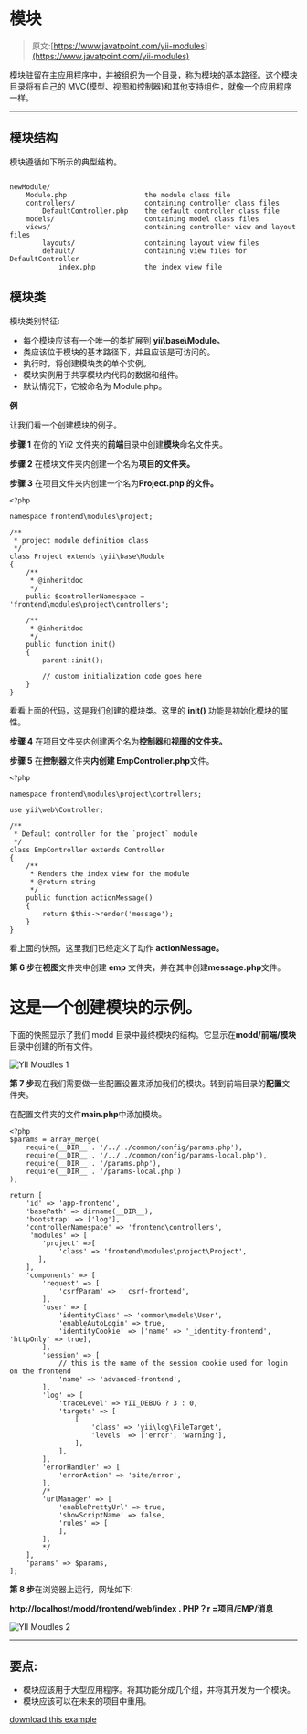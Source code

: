 # 模块

> 原文:[https://www.javatpoint.com/yii-modules](https://www.javatpoint.com/yii-modules)

模块驻留在主应用程序中，并被组织为一个目录，称为模块的基本路径。这个模块目录将有自己的 MVC(模型、视图和控制器)和其他支持组件，就像一个应用程序一样。

* * *

## 模块结构

模块遵循如下所示的典型结构。

```

newModule/
    Module.php                   the module class file
    controllers/                 containing controller class files
        DefaultController.php    the default controller class file
    models/                      containing model class files
    views/                       containing controller view and layout files
        layouts/                 containing layout view files
        default/                 containing view files for DefaultController
            index.php            the index view file

```

## 模块类

模块类别特征:

*   每个模块应该有一个唯一的类扩展到 **yii\base\Module。**
*   类应该位于模块的基本路径下，并且应该是可访问的。
*   执行时，将创建模块类的单个实例。
*   模块实例用于共享模块内代码的数据和组件。
*   默认情况下，它被命名为 Module.php。

**例**

让我们看一个创建模块的例子。

**步骤 1** 在你的 Yii2 文件夹的**前端**目录中创建**模块**命名文件夹。

**步骤 2** 在模块文件夹内创建一个名为**项目的文件夹。**

**步骤 3** 在项目文件夹内创建一个名为**Project.php 的文件。**

```
<?php 

namespace frontend\modules\project; 

/** 
 * project module definition class 
 */ 
class Project extends \yii\base\Module 
{ 
    /** 
     * @inheritdoc 
     */ 
    public $controllerNamespace = 'frontend\modules\project\controllers'; 

    /** 
     * @inheritdoc 
     */ 
    public function init() 
    { 
        parent::init(); 

        // custom initialization code goes here 
    } 
} 

```

看看上面的代码，这是我们创建的模块类。这里的 **init()** 功能是初始化模块的属性。

**步骤 4** 在项目文件夹内创建两个名为**控制器**和**视图的文件夹。**

**步骤 5** 在**控制器**文件夹**内创建 EmpController.php**文件。

```
<?php 

namespace frontend\modules\project\controllers; 

use yii\web\Controller; 

/** 
 * Default controller for the `project` module 
 */ 
class EmpController extends Controller 
{ 
    /** 
     * Renders the index view for the module 
     * @return string 
     */ 
    public function actionMessage() 
    { 
        return $this->render('message'); 
    } 
} 

```

看上面的快照，这里我们已经定义了动作 **actionMessage。**

**第 6 步**在**视图**文件夹中创建 **emp** 文件夹，并在其中创建**message.php**文件。

# 这是一个创建模块的示例。

下面的快照显示了我们 modd 目录中最终模块的结构。它显示在**modd/前端/模块**目录中创建的所有文件。

![YII Moudles 1](../Images/629729fbc83a3b86434fbc7bb4831bdd.png)

**第 7 步**现在我们需要做一些配置设置来添加我们的模块。转到前端目录的**配置**文件夹。

在配置文件夹的文件**main.php**中添加模块。

```
<?php 
$params = array_merge( 
    require(__DIR__ . '/../../common/config/params.php'), 
    require(__DIR__ . '/../../common/config/params-local.php'), 
    require(__DIR__ . '/params.php'), 
    require(__DIR__ . '/params-local.php') 
); 

return [ 
    'id' => 'app-frontend', 
    'basePath' => dirname(__DIR__), 
    'bootstrap' => ['log'], 
    'controllerNamespace' => 'frontend\controllers', 
     'modules' => [ 
        'project' =>[ 
            'class' => 'frontend\modules\project\Project', 
       ], 
    ], 
    'components' => [ 
        'request' => [ 
            'csrfParam' => '_csrf-frontend', 
        ], 
        'user' => [ 
            'identityClass' => 'common\models\User', 
            'enableAutoLogin' => true, 
            'identityCookie' => ['name' => '_identity-frontend', 'httpOnly' => true], 
        ], 
        'session' => [ 
            // this is the name of the session cookie used for login on the frontend 
            'name' => 'advanced-frontend', 
        ], 
        'log' => [ 
            'traceLevel' => YII_DEBUG ? 3 : 0, 
            'targets' => [ 
                [ 
                    'class' => 'yii\log\FileTarget', 
                    'levels' => ['error', 'warning'], 
                ], 
            ], 
        ], 
        'errorHandler' => [ 
            'errorAction' => 'site/error', 
        ], 
        /* 
        'urlManager' => [ 
            'enablePrettyUrl' => true, 
            'showScriptName' => false, 
            'rules' => [ 
            ], 
        ], 
        */ 
    ], 
    'params' => $params, 
]; 

```

**第 8 步**在浏览器上运行，网址如下:

**http://localhost/modd/frontend/web/index . PHP？r =项目/EMP/消息**

![YII Moudles 2](../Images/34c0574581fad3201197ab67241306fa.png)

* * *

## 要点:

*   模块应该用于大型应用程序。将其功能分成几个组，并将其开发为一个模块。
*   模块应该可以在未来的项目中重用。

[download this example](https://static.javatpoint.com/yii/src/modd.zip)